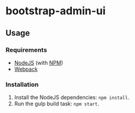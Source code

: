 # bootstrap-admin-ui

## Usage
### Requirements
* [NodeJS](http://nodejs.org/) (with [NPM](https://www.npmjs.org/))
* [Webpack](https://webpack.github.io/)

### Installation
1. Install the NodeJS dependencies: `npm install`.
2. Run the gulp build task: `npm start`.

